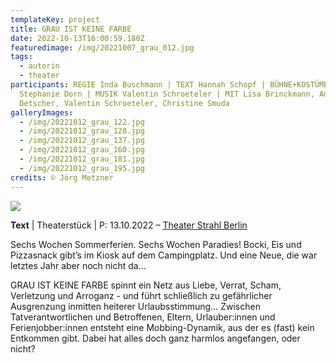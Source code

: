 ```yaml
---
templateKey: project
title: GRAU IST KEINE FARBE
date: 2022-10-13T16:00:59.180Z
featuredimage: /img/20221007_grau_012.jpg
tags:
  - autorin
  - theater
participants: REGIE Inda Buschmann | TEXT Hannah Schopf | BÜHNE+KOSTÜME
  Stephanie Dorn | MUSIK Valentin Schroeteler | MIT Lisa Brinckmann, Amos
  Detscher, Valentin Schroeteler, Christine Smuda
galleryImages:
  - /img/20221012_grau_122.jpg
  - /img/20221012_grau_128.jpg
  - /img/20221012_grau_137.jpg
  - /img/20221012_grau_160.jpg
  - /img/20221012_grau_181.jpg
  - /img/20221012_grau_195.jpg
credits: © Jörg Metzner
---
```

![](/img/20221012_grau_176.jpg)

**Text** | Theaterstück | P: 13.10.2022 – [Theater Strahl Berlin](https://www.theater-strahl.de/programm/grau-ist-keine-farbe/)

Sechs Wochen Sommerferien. Sechs Wochen Paradies! Bocki, Eis und Pizzasnack gibt’s im Kiosk auf dem Campingplatz. Und eine Neue, die war letztes Jahr aber noch nicht da…  

GRAU IST KEINE FARBE spinnt ein Netz aus Liebe, Verrat, Scham, Verletzung und Arroganz - und führt schließlich zu gefährlicher Ausgrenzung inmitten heiterer Urlaubsstimmung... Zwischen Tatverantwortlichen und Betroffenen, Eltern, Urlauber:innen und Ferienjobber:innen entsteht eine Mobbing-Dynamik, aus der es (fast) kein Entkommen gibt. Dabei hat alles doch ganz harmlos angefangen, oder nicht?